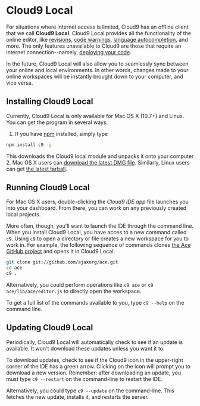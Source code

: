 # Cloud9 Local

For situations where internet access is limited, Cloud9 has an offline client that we call __Cloud9 Local__. Cloud9 Local provides all the functionality of the online editor, like [revisions](./revisions.html), [code warnings](./language_analysis.html), [language autocompletion](./autocompletion.html), and more. The only features unavailable to Cloud9 are those that require an internet connection--namely, [deploying your code](./deploying_code.html).

In the future, Cloud9 Local will also allow you to seamlessly sync between your online and local environments. In other words, changes made to your online workspaces will be instantly brought down to your computer, and vice versa.


## Installing Cloud9 Local

Currently, Cloud9 Local is only available for Mac OS X (10.7+) and Linux. You can get the program in several ways:

1. If you have [npm](http://npmjs.org/) installed, simply type  
```bash
npm install c9 -g
```
This downloads the Cloud9 local module and unpacks it onto your computer
2. Mac OS X users can [download the latest DMG file](http://static.c9.io/c9local/prod/c9local-latest.dmg). Similarly, Linux users can get [the latest tarball](http://static.c9.io/c9local/prod/c9local-latest.tgz).

## Running Cloud9 Local

For Mac OS X users, double-clicking the _Cloud9 IDE.app_ file launches you into your dashboard. From there, you can work on any previously created local projects.

More often, though, you'll want to launch the IDE through the command line. When you install Cloud9 Local, you have acces to a new command called `c9`. Using `c9` to open a directory or file creates a new workspace for you to work in. For example, the following sequence of commands clones [the Ace GitHub project](https://github.com/ajaxorg/ace) and opens it in Cloud9 Local:

```bash
git clone git://github.com/ajaxorg/ace.git
cd ace
c9 .
```

Alternatively, you could perform operations like `c9 ace` or `c9 ace/lib/ace/editor.js` to directly open the workspace.

To get a full list of the commands available to you, type `c9 --help` on the command line.

## Updating Cloud9 Local

Periodically, Cloud9 Local will automatically check to see if an update is available. It won't download these updates unless you want it to.

To download updates, check to see if the Cloud9 icon in the upper-right corner of the IDE has a green arrow. Clicking on the icon will prompt you to download a new version. Remember: after downloading an update, you must type `c9 --restart` on the command-line to restart the IDE.

Alternatively, you could type `c9 --update` on the command-line. This fetches the new update, installs it, and restarts the server.